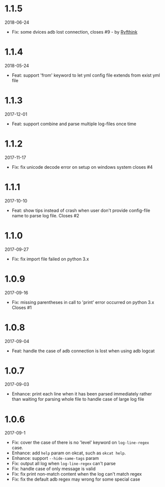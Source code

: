 # 1.1.5

2018-06-24

- Fix: some dvices adb lost connection, closes #9 - by [Ryfthink](https://github.com/Ryfthink)

# 1.1.4

2018-05-24

- Feat: support 'from' keyword to let yml config file extends from exist yml file

# 1.1.3

2017-12-01

- Feat: support combine and parse multiple log-files once time

# 1.1.2

2017-11-17

- Fix: fix unicode decode error on setup on windows system closes #4

# 1.1.1

2017-10-10

- Feat: show tips instead of crash when user don't provide config-file name to parse log file. Closes #2

# 1.1.0

2017-09-27

- Fix: fix import file failed on python 3.x

# 1.0.9

2017-09-16

- Fix: missing parentheses in call to 'print' error occurred on python 3.x Closes #1

# 1.0.8

2017-09-04

- Feat: handle the case of adb connection is lost when using adb logcat

# 1.0.7

2017-09-03

- Enhance: print each line when it has been parsed immediately rather than waiting for parsing whole file to handle case of large log file

# 1.0.6

2017-09-1

- Fix: cover the case of there is no 'level' keyword on `log-line-regex` case.
- Enhance: add `help` param on okcat, such as `okcat help`.
- Enhance: support `--hide-same-tags` param
- Fix: output all log when `log-line-regex` can't parse
- Fix: handle case of only message is valid
- Fix: fix print non-match content when the log can't match regex
- Fix: fix the default adb regex may wrong for some special case
